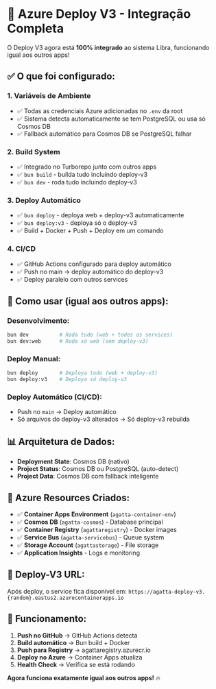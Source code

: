 # 🚀 Azure Deploy V3 - Integração Completa

O Deploy V3 agora está **100% integrado** ao sistema Libra, funcionando igual aos outros apps!

## ✅ O que foi configurado:

### **1. Variáveis de Ambiente**
- ✅ Todas as credenciais Azure adicionadas no `.env` da root
- ✅ Sistema detecta automaticamente se tem PostgreSQL ou usa só Cosmos DB
- ✅ Fallback automático para Cosmos DB se PostgreSQL falhar

### **2. Build System**
- ✅ Integrado no Turborepo junto com outros apps
- ✅ `bun build` - builda tudo incluindo deploy-v3
- ✅ `bun dev` - roda tudo incluindo deploy-v3

### **3. Deploy Automático**
- ✅ `bun deploy` - deploya web + deploy-v3 automaticamente
- ✅ `bun deploy:v3` - deploya só o deploy-v3
- ✅ Build + Docker + Push + Deploy em um comando

### **4. CI/CD**
- ✅ GitHub Actions configurado para deploy automático
- ✅ Push no main → deploy automático do deploy-v3
- ✅ Deploy paralelo com outros services

## 🎯 Como usar (igual aos outros apps):

### **Desenvolvimento:**
```bash
bun dev          # Roda tudo (web + todos os services)
bun dev:web      # Roda só web (sem deploy-v3)
```

### **Deploy Manual:**
```bash
bun deploy       # Deploya tudo (web + deploy-v3)
bun deploy:v3    # Deploya só deploy-v3
```

### **Deploy Automático (CI/CD):**
- Push no `main` → Deploy automático
- Só arquivos do deploy-v3 alterados → Só deploy-v3 rebuilda

## 📊 Arquitetura de Dados:

- **Deployment State**: Cosmos DB (nativo)
- **Project Status**: Cosmos DB ou PostgreSQL (auto-detect)
- **Project Data**: Cosmos DB com fallback inteligente

## 🔧 Azure Resources Criados:

- ✅ **Container Apps Environment** (`agatta-container-env`)
- ✅ **Cosmos DB** (`agatta-cosmos`) - Database principal
- ✅ **Container Registry** (`agattaregistry`) - Docker images
- ✅ **Service Bus** (`agatta-servicebus`) - Queue system
- ✅ **Storage Account** (`agattastorage`) - File storage
- ✅ **Application Insights** - Logs e monitoring

## 🚀 Deploy-V3 URL:
Após deploy, o service fica disponível em:
`https://agatta-deploy-v3.{random}.eastus2.azurecontainerapps.io`

## 🎉 Funcionamento:

1. **Push no GitHub** → GitHub Actions detecta
2. **Build automático** → Bun build + Docker
3. **Push para Registry** → agattaregistry.azurecr.io
4. **Deploy no Azure** → Container Apps atualiza
5. **Health Check** → Verifica se está rodando

**Agora funciona exatamente igual aos outros apps!** 🔥
